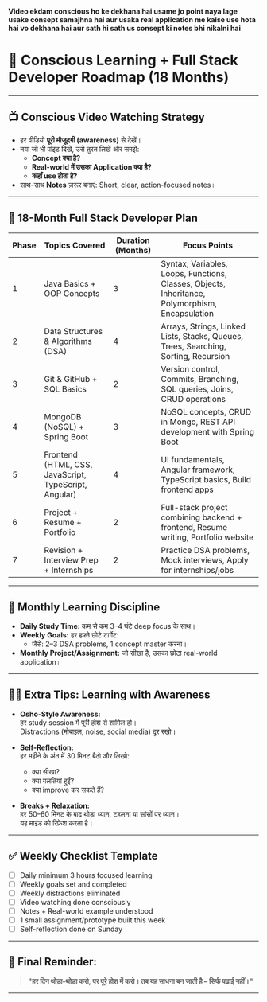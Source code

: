 #### Video ekdam conscious ho ke dekhana hai usame jo point naya lage usake consept samajhna hai aur usaka real application me kaise use hota hai vo dekhana hai aur sath hi sath us consept ki notes bhi nikalni hai

# 🎯 Conscious Learning + Full Stack Developer Roadmap (18 Months)

---

## 📺 Conscious Video Watching Strategy
- हर वीडियो **पूरी मौजूदगी (awareness)** से देखें।
- नया जो भी पॉइंट दिखे, उसे तुरंत लिखें और समझें:
  - **Concept क्या है?**
  - **Real-world में उसका Application क्या है?**
  - **कहाँ use होता है?**
- साथ-साथ **Notes** ज़रूर बनाएं: Short, clear, action-focused notes।

---

## 🧭 18-Month Full Stack Developer Plan

| Phase | Topics Covered                                  | Duration (Months) | Focus Points |
|-------|--------------------------------------------------|--------------------|----------------|
| 1     | Java Basics + OOP Concepts                       | 3                  | Syntax, Variables, Loops, Functions, Classes, Objects, Inheritance, Polymorphism, Encapsulation |
| 2     | Data Structures & Algorithms (DSA)               | 4                  | Arrays, Strings, Linked Lists, Stacks, Queues, Trees, Searching, Sorting, Recursion |
| 3     | Git & GitHub + SQL Basics                        | 2                  | Version control, Commits, Branching, SQL queries, Joins, CRUD operations |
| 4     | MongoDB (NoSQL) + Spring Boot                    | 3                  | NoSQL concepts, CRUD in Mongo, REST API development with Spring Boot |
| 5     | Frontend (HTML, CSS, JavaScript, TypeScript, Angular) | 4              | UI fundamentals, Angular framework, TypeScript basics, Build frontend apps |
| 6     | Project + Resume + Portfolio                     | 2                  | Full-stack project combining backend + frontend, Resume writing, Portfolio website |
| 7     | Revision + Interview Prep + Internships          | 2                  | Practice DSA problems, Mock interviews, Apply for internships/jobs |

---

## 📅 Monthly Learning Discipline

- **Daily Study Time:** कम से कम 3–4 घंटे deep focus के साथ।
- **Weekly Goals:** हर हफ्ते छोटे टार्गेट:
  - जैसे: 2–3 DSA problems, 1 concept master करना।
- **Monthly Project/Assignment:** जो सीखा है, उसका छोटा real-world application।

---

## 🧘‍♂️ Extra Tips: Learning with Awareness

- **Osho-Style Awareness:**  
  हर study session में पूरी होश से शामिल हो।  
  Distractions (मोबाइल, noise, social media) दूर रखो।

- **Self-Reflection:**  
  हर महीने के अंत में 30 मिनट बैठो और लिखो:  
  - क्या सीखा?
  - क्या गलतियां हुईं?
  - क्या improve कर सकते हैं?

- **Breaks + Relaxation:**  
  हर 50–60 मिनट के बाद थोड़ा ध्यान, टहलना या सांसों पर ध्यान।  
  यह माइंड को रिफ्रेश करता है।

---

## ✅ Weekly Checklist Template

- [ ] Daily minimum 3 hours focused learning
- [ ] Weekly goals set and completed
- [ ] Weekly distractions eliminated
- [ ] Video watching done consciously
- [ ] Notes + Real-world example understood
- [ ] 1 small assignment/prototype built this week
- [ ] Self-reflection done on Sunday

---

## 📝 Final Reminder:
> **"हर दिन थोड़ा-थोड़ा करो, पर पूरे होश में करो। तब यह साधना बन जाती है – सिर्फ पढ़ाई नहीं।"**


---




